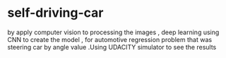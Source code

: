 # self-driving-car
 by apply computer vision to processing the images , deep learning using CNN to create the model , for  automotive regression problem that  was steering car by angle value .Using UDACITY simulator  to see the results
